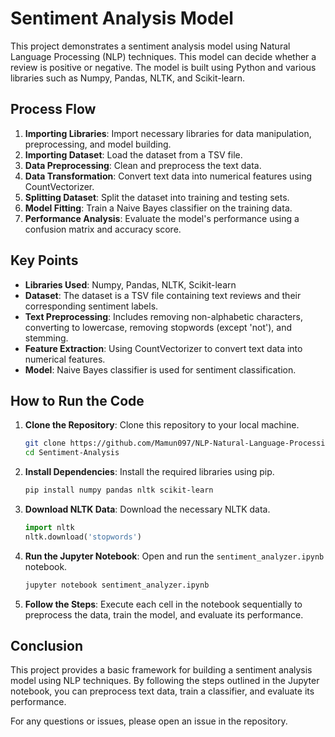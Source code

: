 # Sentiment Analysis Model

This project demonstrates a sentiment analysis model using Natural Language Processing (NLP) techniques. This model can decide whether a review is positive or negative. The model is built using Python and various libraries such as Numpy, Pandas, NLTK, and Scikit-learn.

## Process Flow

1. **Importing Libraries**: Import necessary libraries for data manipulation, preprocessing, and model building.
2. **Importing Dataset**: Load the dataset from a TSV file.
3. **Data Preprocessing**: Clean and preprocess the text data.
4. **Data Transformation**: Convert text data into numerical features using CountVectorizer.
5. **Splitting Dataset**: Split the dataset into training and testing sets.
6. **Model Fitting**: Train a Naive Bayes classifier on the training data.
7. **Performance Analysis**: Evaluate the model's performance using a confusion matrix and accuracy score.

## Key Points

- **Libraries Used**: Numpy, Pandas, NLTK, Scikit-learn
- **Dataset**: The dataset is a TSV file containing text reviews and their corresponding sentiment labels.
- **Text Preprocessing**: Includes removing non-alphabetic characters, converting to lowercase, removing stopwords (except 'not'), and stemming.
- **Feature Extraction**: Using CountVectorizer to convert text data into numerical features.
- **Model**: Naive Bayes classifier is used for sentiment classification.

## How to Run the Code

1. **Clone the Repository**: Clone this repository to your local machine.
    ```bash
    git clone https://github.com/Mamun097/NLP-Natural-Language-Processing
    cd Sentiment-Analysis
    ```

2. **Install Dependencies**: Install the required libraries using pip.
    ```bash
    pip install numpy pandas nltk scikit-learn
    ```

3. **Download NLTK Data**: Download the necessary NLTK data.
    ```python
    import nltk
    nltk.download('stopwords')
    ```

4. **Run the Jupyter Notebook**: Open and run the `sentiment_analyzer.ipynb` notebook.
    ```bash
    jupyter notebook sentiment_analyzer.ipynb
    ```

5. **Follow the Steps**: Execute each cell in the notebook sequentially to preprocess the data, train the model, and evaluate its performance.

## Conclusion

This project provides a basic framework for building a sentiment analysis model using NLP techniques. By following the steps outlined in the Jupyter notebook, you can preprocess text data, train a classifier, and evaluate its performance.

For any questions or issues, please open an issue in the repository.